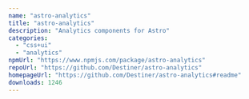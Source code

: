 ```yaml
---
name: "astro-analytics"
title: "astro-analytics"
description: "Analytics components for Astro"
categories:
  - "css+ui"
  - "analytics"
npmUrl: "https://www.npmjs.com/package/astro-analytics"
repoUrl: "https://github.com/Destiner/astro-analytics"
homepageUrl: "https://github.com/Destiner/astro-analytics#readme"
downloads: 1246
---
```

